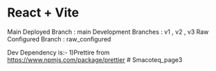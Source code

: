 # React + Vite

Main Deployed Branch : main
Development Branches : v1 , v2 , v3
Raw Configured Branch : raw_configured

Dev Dependency is:-
1)Prettire from https://www.npmjs.com/package/prettier
#   S m a c o t e q _ p a g e 3  
 